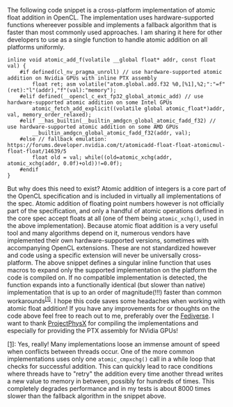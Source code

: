 The following code snippet is a cross-platform implementation of atomic float addition in OpenCL.
The implementation uses hardware-supported functions whereever possible and implements a fallback algorithm that is faster than most commonly used approaches.
I am sharing it here for other developers to use as a single function to handle atomic addition on all platforms uniformly.

<link href="../styles/prism.css" rel="stylesheet" />
<script src="../files/prism.js"></script> <!--syntax highlighting-->
<pre class="lang-opencl"><code>inline void atomic_add_f(volatile __global float* addr, const float val) {
	#if defined(cl_nv_pragma_unroll) // use hardware-supported atomic addition on Nvidia GPUs with inline PTX assembly
		float ret; asm volatile("atom.global.add.f32 %0,[%1],%2;":"=f"(ret):"l"(addr),"f"(val):"memory");
	#elif defined(__opencl_c_ext_fp32_global_atomic_add) // use hardware-supported atomic addition on some Intel GPUs
		atomic_fetch_add_explicit((volatile global atomic_float*)addr, val, memory_order_relaxed);
	#elif __has_builtin(__builtin_amdgcn_global_atomic_fadd_f32) // use hardware-supported atomic addition on some AMD GPUs
		__builtin_amdgcn_global_atomic_fadd_f32(addr, val);
	#else // fallback emulation: https://forums.developer.nvidia.com/t/atomicadd-float-float-atomicmul-float-float/14639/5
		float old = val; while((old=atomic_xchg(addr, atomic_xchg(addr, 0.0f)+old))!=0.0f);
	#endif
}</code></pre>

But why does this need to exist?
Atomic addition of integers is a core part of the OpenCL specification and is included in virtually all implementations of the spec.
Atomic addition of floating point numbers however is not officially part of the specification, and only a handful of atomic operations defined in the core spec accept floats at all (one of them being `atomic_xchg()`, used in the above implementation).
Because atomic float addition is a very useful tool and many algorithms depend on it, numerous vendors have implemented their own hardware-supported versions, sometimes with accompanying OpenCL extensions.
These are not standardized however and code using a specific extension will never be universally cross-platform. The above snippet defines a singular inline function that uses macros to expand only the supported implementation on the platform the code is compiled on.
If no compatible implementation is detected, the function expands into a functionally identical (but slower than native) implementation that is up to an order of magnitude(!!!) faster than common workarounds<sup><a id="1t" href="#1b">[1]</a></sup>.
I hope this code saves some headaches when working with atomic float addition! If you have any improvements for or thoughts on the code above feel free to reach out to me, preferably over the [Fediverse](https://mastodon.social/@pipinspace). I want to thank [ProjectPhysX](https://github.com/ProjectPhysX) for compiling the implementations and especially for providing the PTX assembly for NVidia GPUs!

<a id="1b" href="#1t">[1]</a>: Yes, really! Many implementations loose an immense amount of speed when conflicts between threads occur. One of the more common implementations uses only one `atomic_cmpxchg()` call in a while loop that checks for successful addition. This can quickly lead to race conditions where threads have to "retry" the addition every time another thread writes a new value to memory in between, possibly for hundreds of times. This completely degrades performance and in my tests is about 8000 times slower than the  fallback algorithm in the snippet above.